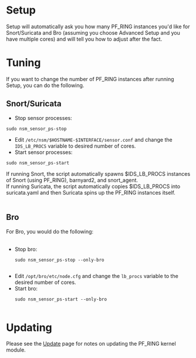 # Setup #

Setup will automatically ask you how many PF\_RING instances you'd like for Snort/Suricata and Bro (assuming
you choose Advanced Setup and you have multiple cores) and will tell you
how to adjust after the fact.

# Tuning #

If you want to change the number of PF\_RING instances after running Setup, you can do the following.

## Snort/Suricata ##

  * Stop sensor processes:
```
sudo nsm_sensor_ps-stop
```
  * Edit `/etc/nsm/$HOSTNAME-$INTERFACE/sensor.conf` and change the `IDS_LB_PROCS` variable to desired number of cores.
  * Start sensor processes:
```
sudo nsm_sensor_ps-start
```

If running Snort, the script automatically spawns $IDS\_LB\_PROCS instances
of Snort (using PF\_RING), barnyard2, and snort\_agent.<br>
If running Suricata, the script automatically copies $IDS_LB_PROCS into<br>
suricata.yaml and then Suricata spins up the PF_RING instances itself.<br>
<br>
<h2>Bro</h2>
For Bro, you would do the following:<br>
<br>
<ul><li>Stop bro:<br>
<pre><code>sudo nsm_sensor_ps-stop --only-bro<br>
</code></pre>
</li><li>Edit <code>/opt/bro/etc/node.cfg</code> and change the <code>lb_procs</code> variable to the desired number of cores.<br>
</li><li>Start bro:<br>
<pre><code>sudo nsm_sensor_ps-start --only-bro<br>
</code></pre></li></ul>

<h1>Updating</h1>
Please see the <a href='Upgrade.md'>Update</a> page for notes on updating the PF_RING kernel module.